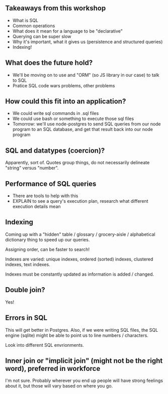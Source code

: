 ## Takeaways from this workshop

- What is SQL
- Common operations
- What does it mean for a language to be "declarative"
- Querying can be super slow
- Why it's important, what it gives us (persistence and structured queries)
- Indexing!

## What does the future hold?

- We'll be moving on to use and "ORM" (so JS library in our case) to talk to SQL
- Pratice SQL code wars problems, other problems

## How could this fit into an application?

- We could write sql commands in .sql files
- We could use bash or something to execute those sql files
- Tomorrow: we'll use node-postgres to send SQL queries from our node program to an SQL database, and get that result back into our node program

## SQL and datatypes (coercion)?

Apparently, sort of. Quotes group things, do not necessarily delineate "string" versus "number".

## Performance of SQL queries

- There are tools to help with this
- EXPLAIN to see a query's execution plan, research what different execution details mean

## Indexing

Coming up with a "hidden" table / glossary / grocery-aisle / alphabetical dictionary thing to speed up our queries.

Assigning order, can be faster to search!

Indexes are varied: unique indexes, ordered (sorted) indexes, clustered indexes, text indexes.

Indexes must be constantly updated as information is added / changed.

## Double join?

Yes!

## Errors in SQL

This will get better in Postgres. Also, if we were writing SQL files, the SQL engine (sqlite) might be able to point us to line numbers / characters.

Look into different SQL envrionments.

## Inner join or "implicit join" (might not be the right word), preferred in workforce

I'm not sure. Probably wherever you end up people will have strong feelings about it, but those will vary based on where you go.
